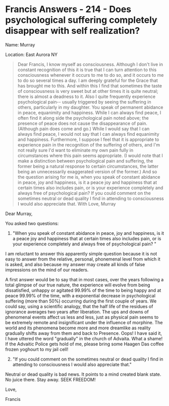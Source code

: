 # Francis Answers - 214 - Does psychological suffering completely disappear with self realization?

Name: Murray

Location: East Aurora NY

>Dear Francis, I know myself as consciousness. Although I don't live in constant recognition of this it is true that I can turn attention to this consciousness whenever it occurs to me to do so, and it occurs to me to do so several times a day. I am deeply grateful for the Grace that has brought me to this. And within this I find that sometimes the taste of consciousness is very sweet but at other times it is quite neutral; there is almost a deadness to it. Also I quite frequently experience psychological pain-- usually triggered by seeing the suffering in others, particularly in my daughter. You speak of permanent abidance in peace, equanimity and happiness. While I can always find peace, I often find it along side the psychological pain noted above; the presence of peace does not cause the disappearance of pain. (Although pain does come and go.) While I would say that I can always find peace, I would not say that I can always find equanimity and happiness. Furthermore, I suppose I feel that it is appropriate to experience pain in the recognition of the suffering of others, and I'm not really sure I'd want to eliminate my own pain fully in circumstances where this pain seems appropriate. (I would note that I make a distinction between psychological pain and suffering, the former being a natural response to certain circumstances, the latter being an unnecessarily exaggerated version of the former.) And so the question arising for me is, when you speak of constant abidance in peace, joy and happiness, is it a peace joy and happiness that at certain times also includes pain, or is your experience completely and always free of psychological pain? If you could comment on the sometimes neutral or dead quality I find in attending to consciousness I would also appreciate that. With Love, Murray

Dear Murray,

You asked two questions:

1. "When you speak of constant abidance in peace, joy and happiness, is it a peace joy and happiness that at certain times also includes pain, or is your experience completely and always free of psychological pain? "

I am reluctant to answer this apparently simple question because it is not easy to answer from the relative, personal, phonemenal level from which it is asked, and also because my answer may create all kinds of false impressions on the mind of our readers.

A first answer would be to say that in most cases, over the years following a total glimpse of our true nature, the experience will evolve from being dissatisfied, unhappy or agitated 99.99% of the time to being happy and at peace 99.99% of the time, with a exponential decrease in psychological suffering (more than 50%) occurring during the first couple of years. We could say, using a scientific analogy, that the half life of the residues of ignorance averages two years after liberation. The ups and downs of phenomenal events affect us less and less, just as physical pain seems to be extremely remote and insignificant under the influence of morphine. The world and its phenomena become more and more dreamlike as reality gradually shifts away from them and back to Presence. Oops! I have said it, I have uttered the word "gradually" in the church of Advaita. What a shame! If the Advaitic Police gets hold of me, please bring some Haagen Das coffee frozen yoghourt to my jail cell!

2. "If you could comment on the sometimes neutral or dead quality I find in attending to consciousness I would also appreciate that."

Neutral or dead quality is bad news. It points to a mind created blank state. No juice there. Stay away. SEEK FREEDOM!

Love,

Francis


